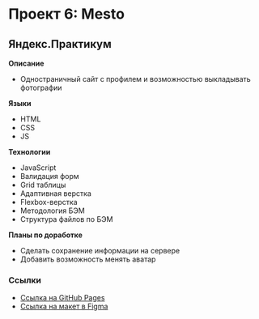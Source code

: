 # Проект 6: Mesto
## Яндекс.Практикум

**Описание**
* Одностраничный сайт с профилем и возможностью выкладывать фотографии

**Языки**
* HTML
* CSS
* JS

**Технологии**
* JavaScript
* Валидация форм
* Grid таблицы
* Адаптивная верстка
* Flexbox-верстка
* Методология БЭМ
* Структура файлов по БЭМ

**Планы по доработке**
* Сделать сохранение информации на сервере
* Добавить возможность менять аватар

### Ссылки
* [Ссылка на GitHub Pages](https://ungitmih.github.io/mesto/)
* [Ссылка на макет в Figma](https://www.figma.com/file/kRVLKwYG3d1HGLvh7JFWRT/JavaScript.-Sprint-6)
